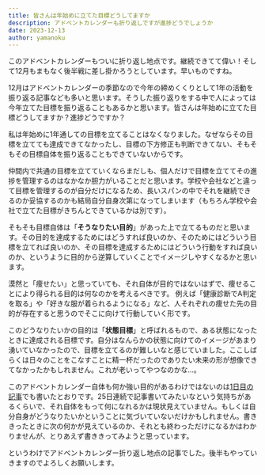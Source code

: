 ```yaml
---
title: 皆さんは年始めに立てた目標どうしてますか
description: アドベントカレンダーも折り返しですが進捗どうでしょうか
date: 2023-12-13
author: yamanoku
---
```


このアドベントカレンダーもついに折り返し地点です。継続できてて偉い！そして12月もまもなく後半戦に差し掛かろうとしています。早いものですね。

12月はアドベントカレンダーの季節なので今年の締めくくりとして1年の活動を振り返る記事なども多いと思います。そうした振り返りをする中で人によっては今年立てた目標を振り返ることもあるかと思います。皆さんは年始めに立てた目標どうしてますか？進捗どうですか？

私は年始めに1年通しての目標を立てることはなくなりました。なぜならその目標を立てても達成できてなかったし、目標の下方修正も判断できてない、そもそもその目標自体を振り返ることもできていないからです。

仲間内で共通の目標を立てていくならまだしも、個人だけで目標を立ててその進捗を管理するのはなかなか胆力がいることだと思います。学校や会社などと違って目標を管理するのが自分だけになるため、長いスパンの中でそれを継続できるのか妥協するのかも結局自分自身次第になってしまいます（もちろん学校や会社で立てた目標がきちんとできているかは別です）。

そもそも目標自体は「**そうなりたい目的**」があった上で立てるものだと思います。その目的を達成するためにはどうすれば良いのか、そのためにはどういう目標を立てれば良いのか、その目標を達成するためにはどういう行動をすれば良いのか、というように目的から逆算していくことでイメージしやすくなるかと思います。

漠然と「痩せたい」と思っていても、それ自体が目的ではないはずで、痩せることにより得られる目的は何なのかを考えるべきです。
例えば「健康診断でA判定を取る」や「好きな服が着られるようになる」など、人それぞれの痩せた先の目的が存在すると思うのでそこに向けて行動していく形です。

このどうなりたいかの目的は「**状態目標**」と呼ばれるもので、ある状態になったときに達成される目標です。自分はなんらかの状態に向けてのイメージがあまり湧いていなかったので、目標を立てるのが難しいなと感じていました。ここしばらくは日々のことをこなすことに精一杯だったのでありたい未来の形が想像できてなかったかもしれません。これが老いってやつなのかな…。

このアドベントカレンダー自体も何か強い目的があるわけではないのは[1日目の記事](./2023-12-01)でも書いたとおりです。25日連続で記事書いてみたいなという気持ちがあるくらいで、それ自体をもって何になれるかは現状見えていません。もしくは自分自身がどうなりたいかということに気づいていないだけかもしれません。書ききったときに次の何かが見えているのか、それとも終わっただけになるかはわかりませんが、とりあえず書ききってみようと思っています。

というわけでアドベントカレンダー折り返し地点の記事でした。後半もやっていきますのでよろしくお願いします。
